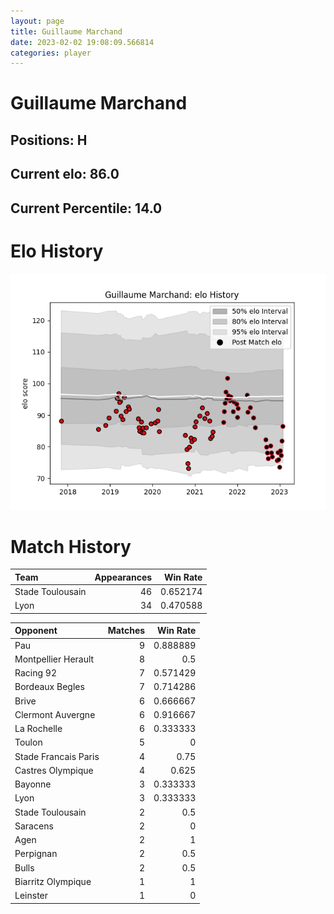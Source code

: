```yaml
---  
layout: page  
title: Guillaume Marchand  
date: 2023-02-02 19:08:09.566814  
categories: player  
---
```

# Guillaume Marchand

## Positions: H

## Current elo: 86.0

## Current Percentile: 14.0

# Elo History


![elo history](history_GuillaumeMarchand.png)
# Match History


| Team             |   Appearances |   Win Rate |
|:-----------------|--------------:|-----------:|
| Stade Toulousain |            46 |   0.652174 |
| Lyon             |            34 |   0.470588 |

| Opponent             |   Matches |   Win Rate |
|:---------------------|----------:|-----------:|
| Pau                  |         9 |   0.888889 |
| Montpellier Herault  |         8 |   0.5      |
| Racing 92            |         7 |   0.571429 |
| Bordeaux Begles      |         7 |   0.714286 |
| Brive                |         6 |   0.666667 |
| Clermont Auvergne    |         6 |   0.916667 |
| La Rochelle          |         6 |   0.333333 |
| Toulon               |         5 |   0        |
| Stade Francais Paris |         4 |   0.75     |
| Castres Olympique    |         4 |   0.625    |
| Bayonne              |         3 |   0.333333 |
| Lyon                 |         3 |   0.333333 |
| Stade Toulousain     |         2 |   0.5      |
| Saracens             |         2 |   0        |
| Agen                 |         2 |   1        |
| Perpignan            |         2 |   0.5      |
| Bulls                |         2 |   0.5      |
| Biarritz Olympique   |         1 |   1        |
| Leinster             |         1 |   0        |